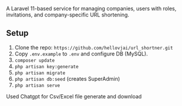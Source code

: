 A Laravel 11-based service for managing companies, users with roles, invitations, and company-specific URL shortening.

## Setup
1. Clone the repo: `https://github.com/hellovjai/url_shortner.git`
3. Copy `.env.example` to `.env` and configure DB (MySQL).
2. `composer update`
4. `php artisan key:generate`
5. `php artisan migrate`
6. `php artisan db:seed` (creates SuperAdmin)
7. `php artisan serve`

Used Chatgpt for Csv/Excel file generate and download
